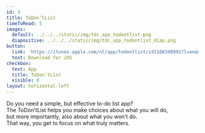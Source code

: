 ```yaml
---
id: 3
title: ToDon’tList
timeToRead: 5
images:
  default: ../../../static/img/tdc_app_todontlist.png
  diapositive: ../../../static/img/tdc_app_todontlist_diap.png
button:
  link: 'https://itunes.apple.com/nl/app/todontlist/id1108348991?l=en&mt=8'
  text: Download for iOS
checkbox:
  text: App
  title: ToDon’tList
  visible: 0
layout: horizontal-left
---
```

Do you need a simple, but effective to-do list app? \
The ToDon’tList helps you make choices about what you will do, \
but more importantly, also about what you won’t do. \
That way, you get to focus on what truly matters.
